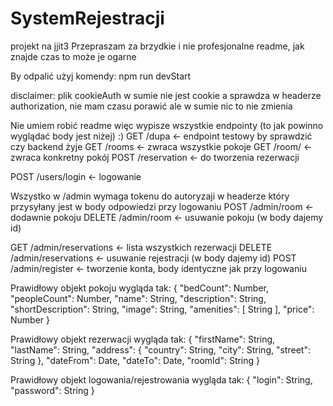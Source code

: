 # SystemRejestracji
projekt na jjit3
Przepraszam za brzydkie i nie profesjonalne readme, jak znajde czas to może je ogarne

By odpalić użyj komendy:
npm run devStart

disclaimer: plik cookieAuth w sumie nie jest cookie a sprawdza w headerze authorization, nie mam czasu porawić ale w sumie nic to nie zmienia 

Nie umiem robić readme więc wypisze wszystkie endpointy (to jak powinno wyglądać body jest niżej) :)
GET /dupa <- endpoint testowy by sprawdzić czy backend żyje
GET /rooms <- zwraca wszystkie pokoje
GET /room/<id> <- zwraca konkretny pokój
POST /reservation <- do tworzenia rezerwacji

POST /users/login <- logowanie

Wszystko w /admin wymaga tokenu do autoryzaji w headerze który przysyłany jest w body odpowiedzi przy logowaniu
POST /admin/room <- dodawnie pokoju
DELETE /admin/room <- usuwanie pokoju (w body dajemy id)

GET /admin/reservations <- lista wszystkich rezerwacji
DELETE /admin/reservations <- usuwanie rejestracji (w body dajemy id)
POST /admin/register <- tworzenie konta, body identyczne jak przy logowaniu

Prawidłowy objekt pokoju wygląda tak:
{
    "bedCount": Number,
    "peopleCount": Number,
    "name": String,
    "description": String,
    "shortDescription": String,
    "image": String,
    "amenities": [ String ],
    "price": Number
}

Prawidłowy objekt rezerwacji wygląda tak:
{
	"firstName": String,
	"lastName": String,
	"address": {
		"country": String,
		"city": String,
		"street": String
	},
	"dateFrom": Date,
	"dateTo": Date,
	"roomId": String
}

Prawidłowy objekt logowania/rejestrowania wygląda tak:
{
	"login": String,
	"password": String
}